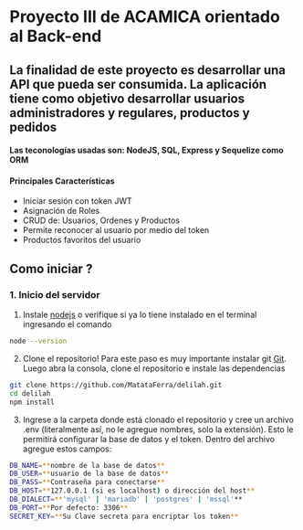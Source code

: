 # Proyecto III de ACAMICA orientado al Back-end

## La finalidad de este proyecto es desarrollar una API que pueda ser consumida. La aplicación tiene como objetivo desarrollar usuarios administradores y regulares, productos y pedidos

#### Las teconologías usadas son: NodeJS, SQL, Express y Sequelize como ORM

#### Principales Características

- Iniciar sesión con token JWT
- Asignación de Roles
- CRUD de: Usuarios, Ordenes y Productos
- Permite reconocer al usuario por medio del token
- Productos favoritos del usuario

## Como iniciar ?
### 1. Inicio del servidor

1. Instale [nodejs](https://nodejs.org) o verifique si ya lo tiene instalado en el terminal ingresando el comando
```bash
node --version
```

2. Clone el repositorio! Para este paso es muy importante instalar git [Git](https://git-scm.com/). Luego abra la consola, clone el repositorio e instale las dependencias

```bash
git clone https://github.com/MatataFerra/delilah.git
cd delilah
npm install
```

3. Ingrese a la carpeta donde está clonado el repositorio y cree un archivo .env (literalmente así, no le agregue nombres, solo la extensión). Esto le permitirá configurar la base de datos y el token. Dentro del archivo agregue estos campos:

```bash
DB_NAME=**nombre de la base de datos**
DB_USER=**usuario de la base de datos**
DB_PASS=**Contraseña para conectarse**
DB_HOST=**127.0.0.1 (si es localhost) o dirección del host**
DB_DIALECT=**'mysql' | 'mariadb' | 'postgres' | 'mssql'**
DB_PORT=**Por defecto: 3306**
SECRET_KEY=**Su Clave secreta para encriptar los token**
```
